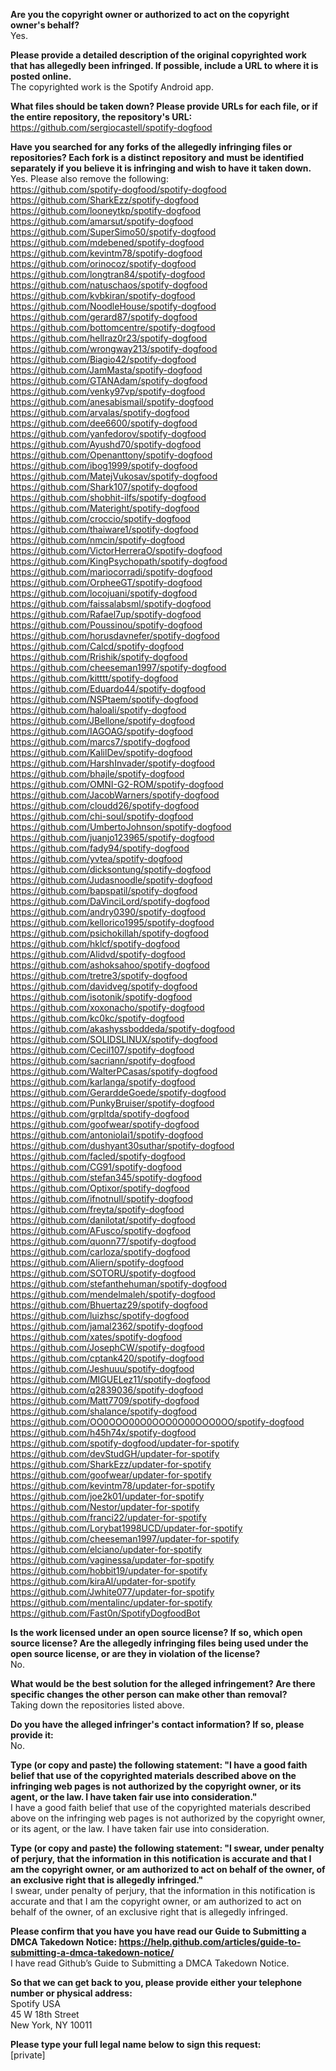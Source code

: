 **Are you the copyright owner or authorized to act on the copyright owner's behalf?**  
Yes.

**Please provide a detailed description of the original copyrighted work that has allegedly been infringed. If possible, include a URL to where it is posted online.**  
The copyrighted work is the Spotify Android app.

**What files should be taken down? Please provide URLs for each file, or if the entire repository, the repository's URL:**  
https://github.com/sergiocastell/spotify-dogfood

**Have you searched for any forks of the allegedly infringing files or repositories? Each fork is a distinct repository and must be identified separately if you believe it is infringing and wish to have it taken down.**  
Yes. Please also remove the following:  
https://github.com/spotify-dogfood/spotify-dogfood  
https://github.com/SharkEzz/spotify-dogfood  
https://github.com/looneytkp/spotify-dogfood  
https://github.com/amarsut/spotify-dogfood  
https://github.com/SuperSimo50/spotify-dogfood  
https://github.com/mdebened/spotify-dogfood  
https://github.com/kevintm78/spotify-dogfood  
https://github.com/orinocoz/spotify-dogfood  
https://github.com/longtran84/spotify-dogfood  
https://github.com/natuschaos/spotify-dogfood  
https://github.com/kvbkiran/spotify-dogfood  
https://github.com/NoodleHouse/spotify-dogfood  
https://github.com/gerard87/spotify-dogfood  
https://github.com/bottomcentre/spotify-dogfood  
https://github.com/hellraz0r23/spotify-dogfood  
https://github.com/wrongway213/spotify-dogfood  
https://github.com/Biagio42/spotify-dogfood  
https://github.com/JamMasta/spotify-dogfood  
https://github.com/GTANAdam/spotify-dogfood  
https://github.com/venky97vp/spotify-dogfood  
https://github.com/anesabismail/spotify-dogfood  
https://github.com/arvalas/spotify-dogfood  
https://github.com/dee6600/spotify-dogfood  
https://github.com/yanfedorov/spotify-dogfood  
https://github.com/Ayushd70/spotify-dogfood  
https://github.com/Openanttony/spotify-dogfood  
https://github.com/ibog1999/spotify-dogfood  
https://github.com/MatejVukosav/spotify-dogfood  
https://github.com/Shark107/spotify-dogfood  
https://github.com/shobhit-ilfs/spotify-dogfood  
https://github.com/Materight/spotify-dogfood  
https://github.com/croccio/spotify-dogfood  
https://github.com/thaiware1/spotify-dogfood  
https://github.com/nmcin/spotify-dogfood  
https://github.com/VictorHerreraO/spotify-dogfood  
https://github.com/KingPsychopath/spotify-dogfood  
https://github.com/mariocorradi/spotify-dogfood  
https://github.com/OrpheeGT/spotify-dogfood  
https://github.com/locojuani/spotify-dogfood  
https://github.com/faissalabsml/spotify-dogfood  
https://github.com/Rafael7up/spotify-dogfood  
https://github.com/Poussinou/spotify-dogfood  
https://github.com/horusdavnefer/spotify-dogfood  
https://github.com/Calcd/spotify-dogfood  
https://github.com/Rrishik/spotify-dogfood  
https://github.com/cheeseman1997/spotify-dogfood  
https://github.com/kitttt/spotify-dogfood  
https://github.com/Eduardo44/spotify-dogfood  
https://github.com/NSPtaem/spotify-dogfood  
https://github.com/haloali/spotify-dogfood  
https://github.com/JBellone/spotify-dogfood  
https://github.com/IAGOAG/spotify-dogfood  
https://github.com/marcs7/spotify-dogfood  
https://github.com/KalilDev/spotify-dogfood  
https://github.com/HarshInvader/spotify-dogfood  
https://github.com/bhajle/spotify-dogfood  
https://github.com/OMNI-G2-ROM/spotify-dogfood  
https://github.com/JacobWarners/spotify-dogfood  
https://github.com/cloudd26/spotify-dogfood  
https://github.com/chi-soul/spotify-dogfood  
https://github.com/UmbertoJohnson/spotify-dogfood  
https://github.com/juanjo123965/spotify-dogfood  
https://github.com/fady94/spotify-dogfood  
https://github.com/yvtea/spotify-dogfood  
https://github.com/dicksontung/spotify-dogfood  
https://github.com/Judasnoodle/spotify-dogfood  
https://github.com/bapspatil/spotify-dogfood  
https://github.com/DaVinciLord/spotify-dogfood  
https://github.com/andry0390/spotify-dogfood  
https://github.com/kellorico1995/spotify-dogfood  
https://github.com/psichokillah/spotify-dogfood  
https://github.com/hklcf/spotify-dogfood  
https://github.com/Alidvd/spotify-dogfood  
https://github.com/ashoksahoo/spotify-dogfood  
https://github.com/tretre3/spotify-dogfood  
https://github.com/davidveg/spotify-dogfood  
https://github.com/isotonik/spotify-dogfood  
https://github.com/xoxonacho/spotify-dogfood  
https://github.com/kc0kc/spotify-dogfood  
https://github.com/akashyssboddeda/spotify-dogfood  
https://github.com/SOLIDSLINUX/spotify-dogfood  
https://github.com/Cecil107/spotify-dogfood  
https://github.com/sacriann/spotify-dogfood  
https://github.com/WalterPCasas/spotify-dogfood  
https://github.com/karlanga/spotify-dogfood  
https://github.com/GerarddeGoede/spotify-dogfood  
https://github.com/PunkyBruiser/spotify-dogfood  
https://github.com/grpltda/spotify-dogfood  
https://github.com/goofwear/spotify-dogfood  
https://github.com/antoniolai1/spotify-dogfood  
https://github.com/dushyant30suthar/spotify-dogfood  
https://github.com/facled/spotify-dogfood  
https://github.com/CG91/spotify-dogfood  
https://github.com/stefan345/spotify-dogfood  
https://github.com/Optixor/spotify-dogfood  
https://github.com/ifnotnull/spotify-dogfood  
https://github.com/freyta/spotify-dogfood  
https://github.com/danilotat/spotify-dogfood  
https://github.com/AFusco/spotify-dogfood  
https://github.com/quonn77/spotify-dogfood  
https://github.com/carloza/spotify-dogfood  
https://github.com/Aliern/spotify-dogfood  
https://github.com/SOTORU/spotify-dogfood  
https://github.com/stefanthehuman/spotify-dogfood  
https://github.com/mendelmaleh/spotify-dogfood  
https://github.com/Bhuertaz29/spotify-dogfood  
https://github.com/luizhsc/spotify-dogfood  
https://github.com/jamal2362/spotify-dogfood  
https://github.com/xates/spotify-dogfood  
https://github.com/JosephCW/spotify-dogfood  
https://github.com/cptank420/spotify-dogfood  
https://github.com/Jeshuuu/spotify-dogfood  
https://github.com/MIGUELez11/spotify-dogfood  
https://github.com/q2839036/spotify-dogfood  
https://github.com/Matt7709/spotify-dogfood  
https://github.com/shalance/spotify-dogfood  
https://github.com/OO0OOO00O0OOO0O00OOO0OO/spotify-dogfood  
https://github.com/h45h74x/spotify-dogfood  
https://github.com/spotify-dogfood/updater-for-spotify  
https://github.com/devStudGH/updater-for-spotify  
https://github.com/SharkEzz/updater-for-spotify  
https://github.com/goofwear/updater-for-spotify  
https://github.com/kevintm78/updater-for-spotify  
https://github.com/joe2k01/updater-for-spotify  
https://github.com/Nestor/updater-for-spotify  
https://github.com/franci22/updater-for-spotify  
https://github.com/Lorybat1998UCD/updater-for-spotify  
https://github.com/cheeseman1997/updater-for-spotify  
https://github.com/elciano/updater-for-spotify  
https://github.com/vaginessa/updater-for-spotify  
https://github.com/hobbit19/updater-for-spotify  
https://github.com/kiraAl/updater-for-spotify  
https://github.com/Jwhite077/updater-for-spotify  
https://github.com/mentalinc/updater-for-spotify  
https://github.com/Fast0n/SpotifyDogfoodBot  

**Is the work licensed under an open source license? If so, which open source license? Are the allegedly infringing files being used under the open source license, or are they in violation of the license?**  
No.

**What would be the best solution for the alleged infringement? Are there specific changes the other person can make other than removal?**  
Taking down the repositories listed above.

**Do you have the alleged infringer's contact information? If so, please provide it:**  
No.

**Type (or copy and paste) the following statement: "I have a good faith belief that use of the copyrighted materials described above on the infringing web pages is not authorized by the copyright owner, or its agent, or the law. I have taken fair use into consideration."**  
I have a good faith belief that use of the copyrighted materials described above on the infringing web pages is not authorized by the copyright owner, or its agent, or the law. I have taken fair use into consideration.

**Type (or copy and paste) the following statement: "I swear, under penalty of perjury, that the information in this notification is accurate and that I am the copyright owner, or am authorized to act on behalf of the owner, of an exclusive right that is allegedly infringed."**  
I swear, under penalty of perjury, that the information in this notification is accurate and that I am the copyright owner, or am authorized to act on behalf of the owner, of an exclusive right that is allegedly infringed.

**Please confirm that you have you have read our Guide to Submitting a DMCA Takedown Notice: https://help.github.com/articles/guide-to-submitting-a-dmca-takedown-notice/**  
I have read Github’s Guide to Submitting a DMCA Takedown Notice.

**So that we can get back to you, please provide either your telephone number or physical address:**  
Spotify USA  
45 W 18th Street  
New York, NY 10011 

**Please type your full legal name below to sign this request:**  
[private]
